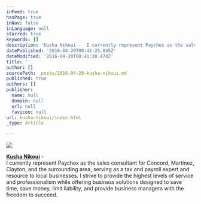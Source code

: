 ```yaml
---
inFeed: true
hasPage: true
inNav: false
inLanguage: null
starred: true
keywords: []
description: 'Kusha Nikoui -  I currently represent Paychex as the sales consultant for Concord, Martinez, Clayton, and the surrounding area, serving as a tax and payroll expert and resource to local businesses. I strive to provide the highest levels of service and professionalism while offering business solutions designed to save time, save money, limit liability, and provide business managers with the freedom to succeed. '
datePublished: '2016-04-20T00:41:25.845Z'
dateModified: '2016-04-20T00:41:20.478Z'
title: ''
author: []
sourcePath: _posts/2016-04-20-kusha-nikoui.md
published: true
authors: []
publisher:
  name: null
  domain: null
  url: null
  favicon: null
url: kusha-nikoui/index.html
_type: Article

---
```

![](https://the-grid-user-content.s3-us-west-2.amazonaws.com/ec2c448f-973e-4747-a372-5703de16f949.gif)

[**Kusha Nikoui**][0] -   
I currently represent Paychex as the sales consultant for Concord, Martinez, Clayton, and the surrounding area, serving as a tax and payroll expert and resource to local businesses. I strive to provide the highest levels of service and professionalism while offering business solutions designed to save time, save money, limit liability, and provide business managers with the freedom to succeed.

[0]: https://www.linkedin.com/in/knikoui